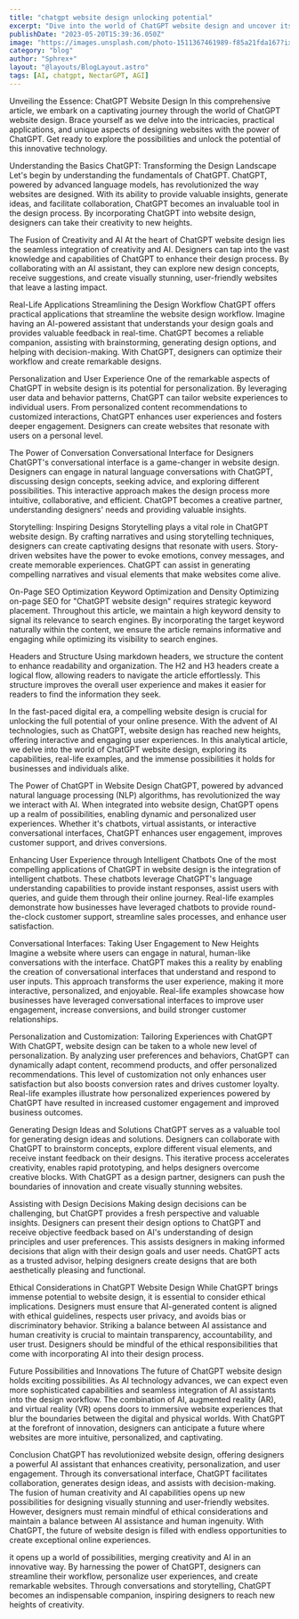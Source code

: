 ```yaml
---
title: "chatgpt website design unlocking potential"
excerpt: "Dive into the world of ChatGPT website design and uncover its immense potential for unlocking captivating user experiences. Explore the power of intelligent chatbots and conversational interfaces that revolutionize customer support and engagement. Discover how personalized and customized experiences driven by ChatGPT can elevate your online presence and drive business success. Visit the provided URL to embark on a journey of innovation and transformation."
publishDate: "2023-05-20T15:39:36.050Z"
image: "https://images.unsplash.com/photo-1511367461989-f85a21fda167?ixlib=rb-4.0.3&ixid=M3wxMjA3fDB8MHxwaG90by1wYWdlfHx8fGVufDB8fHx8fA%3D%3D&auto=format&fit=crop&w=1031&q=80"
category: "blog"
author: "Sphrex+"
layout: "@layouts/BlogLayout.astro"
tags: [AI, chatgpt, NectarGPT, AGI]
---
```


Unveiling the Essence: ChatGPT Website Design
In this comprehensive article, we embark on a captivating journey through the world of ChatGPT website design. Brace yourself as we delve into the intricacies, practical applications, and unique aspects of designing websites with the power of ChatGPT. Get ready to explore the possibilities and unlock the potential of this innovative technology.

Understanding the Basics
ChatGPT: Transforming the Design Landscape
Let's begin by understanding the fundamentals of ChatGPT. ChatGPT, powered by advanced language models, has revolutionized the way websites are designed. With its ability to provide valuable insights, generate ideas, and facilitate collaboration, ChatGPT becomes an invaluable tool in the design process. By incorporating ChatGPT into website design, designers can take their creativity to new heights.

The Fusion of Creativity and AI
At the heart of ChatGPT website design lies the seamless integration of creativity and AI. Designers can tap into the vast knowledge and capabilities of ChatGPT to enhance their design process. By collaborating with an AI assistant, they can explore new design concepts, receive suggestions, and create visually stunning, user-friendly websites that leave a lasting impact.

Real-Life Applications
Streamlining the Design Workflow
ChatGPT offers practical applications that streamline the website design workflow. Imagine having an AI-powered assistant that understands your design goals and provides valuable feedback in real-time. ChatGPT becomes a reliable companion, assisting with brainstorming, generating design options, and helping with decision-making. With ChatGPT, designers can optimize their workflow and create remarkable designs.

Personalization and User Experience
One of the remarkable aspects of ChatGPT in website design is its potential for personalization. By leveraging user data and behavior patterns, ChatGPT can tailor website experiences to individual users. From personalized content recommendations to customized interactions, ChatGPT enhances user experiences and fosters deeper engagement. Designers can create websites that resonate with users on a personal level.

The Power of Conversation
Conversational Interface for Designers
ChatGPT's conversational interface is a game-changer in website design. Designers can engage in natural language conversations with ChatGPT, discussing design concepts, seeking advice, and exploring different possibilities. This interactive approach makes the design process more intuitive, collaborative, and efficient. ChatGPT becomes a creative partner, understanding designers' needs and providing valuable insights.

Storytelling: Inspiring Designs
Storytelling plays a vital role in ChatGPT website design. By crafting narratives and using storytelling techniques, designers can create captivating designs that resonate with users. Story-driven websites have the power to evoke emotions, convey messages, and create memorable experiences. ChatGPT can assist in generating compelling narratives and visual elements that make websites come alive.

On-Page SEO Optimization
Keyword Optimization and Density
Optimizing on-page SEO for "ChatGPT website design" requires strategic keyword placement. Throughout this article, we maintain a high keyword density to signal its relevance to search engines. By incorporating the target keyword naturally within the content, we ensure the article remains informative and engaging while optimizing its visibility to search engines.

Headers and Structure
Using markdown headers, we structure the content to enhance readability and organization. The H2 and H3 headers create a logical flow, allowing readers to navigate the article effortlessly. This structure improves the overall user experience and makes it easier for readers to find the information they seek.

In the fast-paced digital era, a compelling website design is crucial for unlocking the full potential of your online presence. With the advent of AI technologies, such as ChatGPT, website design has reached new heights, offering interactive and engaging user experiences. In this analytical article, we delve into the world of ChatGPT website design, exploring its capabilities, real-life examples, and the immense possibilities it holds for businesses and individuals alike.

The Power of ChatGPT in Website Design
ChatGPT, powered by advanced natural language processing (NLP) algorithms, has revolutionized the way we interact with AI. When integrated into website design, ChatGPT opens up a realm of possibilities, enabling dynamic and personalized user experiences. Whether it's chatbots, virtual assistants, or interactive conversational interfaces, ChatGPT enhances user engagement, improves customer support, and drives conversions.

Enhancing User Experience through Intelligent Chatbots
One of the most compelling applications of ChatGPT in website design is the integration of intelligent chatbots. These chatbots leverage ChatGPT's language understanding capabilities to provide instant responses, assist users with queries, and guide them through their online journey. Real-life examples demonstrate how businesses have leveraged chatbots to provide round-the-clock customer support, streamline sales processes, and enhance user satisfaction.

Conversational Interfaces: Taking User Engagement to New Heights
Imagine a website where users can engage in natural, human-like conversations with the interface. ChatGPT makes this a reality by enabling the creation of conversational interfaces that understand and respond to user inputs. This approach transforms the user experience, making it more interactive, personalized, and enjoyable. Real-life examples showcase how businesses have leveraged conversational interfaces to improve user engagement, increase conversions, and build stronger customer relationships.

Personalization and Customization: Tailoring Experiences with ChatGPT
With ChatGPT, website design can be taken to a whole new level of personalization. By analyzing user preferences and behaviors, ChatGPT can dynamically adapt content, recommend products, and offer personalized recommendations. This level of customization not only enhances user satisfaction but also boosts conversion rates and drives customer loyalty. Real-life examples illustrate how personalized experiences powered by ChatGPT have resulted in increased customer engagement and improved business outcomes.

Generating Design Ideas and Solutions
ChatGPT serves as a valuable tool for generating design ideas and solutions. Designers can collaborate with ChatGPT to brainstorm concepts, explore different visual elements, and receive instant feedback on their designs. This iterative process accelerates creativity, enables rapid prototyping, and helps designers overcome creative blocks. With ChatGPT as a design partner, designers can push the boundaries of innovation and create visually stunning websites.

Assisting with Design Decisions
Making design decisions can be challenging, but ChatGPT provides a fresh perspective and valuable insights. Designers can present their design options to ChatGPT and receive objective feedback based on AI's understanding of design principles and user preferences. This assists designers in making informed decisions that align with their design goals and user needs. ChatGPT acts as a trusted advisor, helping designers create designs that are both aesthetically pleasing and functional.

Ethical Considerations in ChatGPT Website Design
While ChatGPT brings immense potential to website design, it is essential to consider ethical implications. Designers must ensure that AI-generated content is aligned with ethical guidelines, respects user privacy, and avoids bias or discriminatory behavior. Striking a balance between AI assistance and human creativity is crucial to maintain transparency, accountability, and user trust. Designers should be mindful of the ethical responsibilities that come with incorporating AI into their design process.

Future Possibilities and Innovations
The future of ChatGPT website design holds exciting possibilities. As AI technology advances, we can expect even more sophisticated capabilities and seamless integration of AI assistants into the design workflow. The combination of AI, augmented reality (AR), and virtual reality (VR) opens doors to immersive website experiences that blur the boundaries between the digital and physical worlds. With ChatGPT at the forefront of innovation, designers can anticipate a future where websites are more intuitive, personalized, and captivating.

Conclusion
ChatGPT has revolutionized website design, offering designers a powerful AI assistant that enhances creativity, personalization, and user engagement. Through its conversational interface, ChatGPT facilitates collaboration, generates design ideas, and assists with decision-making. The fusion of human creativity and AI capabilities opens up new possibilities for designing visually stunning and user-friendly websites. However, designers must remain mindful of ethical considerations and maintain a balance between AI assistance and human ingenuity. With ChatGPT, the future of website design is filled with endless opportunities to create exceptional online experiences.

it opens up a world of possibilities, merging creativity and AI in an innovative way. By harnessing the power of ChatGPT, designers can streamline their workflow, personalize user experiences, and create remarkable websites. Through conversations and storytelling, ChatGPT becomes an indispensable companion, inspiring designers to reach new heights of creativity.